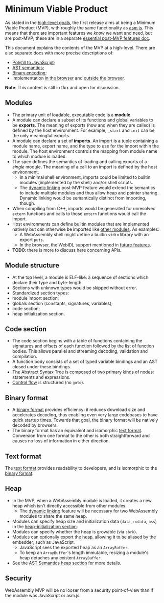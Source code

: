 # Minimum Viable Product

As stated in the [high-level goals](HighLevelGoals.md), the first release aims
at being a Minimum Viable Product (MVP), with roughly the same functionality as
[asm.js](http://asmjs.org). This means that there are important features we
*know* we want and need, but are post-MVP; these are in a separate [essential
post-MVP features doc](EssentialPostMVPFeatures.md).

This document explains the contents of the MVP at a high-level. There are also
separate docs with more precise descriptions of:

 * [Polyfill to JavaScript](Polyfill.md);
 * [AST semantics](AstSemantics.md);
 * [Binary encoding](BinaryEncoding.md);
 * Implementation [in the browser](Web.md) and [outside the browser](NonWeb.md).

**Note**: This content is still in flux and open for discussion.

## Modules

* The primary unit of loadable, executable code is a **module**.
* A module can declare a subset of its functions and global variables to be
  **exports**. The meaning of exports (how and when they are called) is defined
  by the host environment. For example, `_start` and `init` can be the only
  meaningful exports.
* A module can declare a set of **imports**. An import is a tuple containing a
  module name, export name, and the type to use for the import within the
  module. The host environment controls the mapping from module name to which
  module is loaded.
* The spec defines the semantics of loading and calling exports of a *single*
  module. The meaning of a call to an import is defined by the host environment.
  * In a minimal shell environment, imports could be limited to builtin modules
    (implemented by the shell) and/or shell scripts.
  * The [dynamic linking](FutureFeatures.md#dynamic-linking) post-MVP feature
    would extend the semantics to include multiple modules and thus allow heap
    and pointer sharing. Dynamic linking would be semantically distinct from
    importing, though.
* When compiling from C++, imports would be generated for unresolved `extern`
 functions and calls to those `extern` functions would call the import.
* Host environments can define builtin modules that are implemented natively but
  can otherwise be imported like [other modules](MVP.md#Modules). As examples:
  * A WebAssembly shell might define a builtin `stdio` library with an export
    `puts`.
  * In the browser, the WebIDL support mentioned in
    [future features](FutureFeatures.md).
* **TODO**: there is more to discuss here concerning APIs.

## Module structure

* At the top level, a module is ELF-like: a sequence of sections which declare
  their type and byte-length.
 * Sections with unknown types would be skipped without error. 
 * Standardized section types:
  * module import section;
  * globals section (constants, signatures, variables);
  * code section;
  * heap initialization section.

## Code section

* The code section begins with a table of functions containing the signatures
   and offsets of each function followed by the list of function bodies. This
   allows parallel and streaming decoding, validation and compilation.
 * A function body consists of a set of typed variable bindings and an AST
   closed under these bindings.
  * The [Abstract Syntax Tree](AstSemantics.md) is composed of two primary kinds
    of nodes: statements and expressions.
 * [Control flow](AstSemantics.md#Control_flow_structures) is structured (no
   `goto`).

## Binary format

* A [binary format](BinaryEncoding.md) provides efficiency: it reduces download
  size and accelerates decoding, thus enabling even very large codebases to have
  quick startup times. Towards that goal, the binary format will be natively
  decoded by browsers.
* The binary format has an equivalent and isomorphic
  [text format](MVP.md#text-format).  Conversion from one format to the other is
  both straightforward and causes no loss of information in either direction.

## Text format

The [text format](TextFormat.md) provides readability to developers, and is
isomorphic to the [binary format](BinaryEncoding.md).

## Heap

* In the MVP, when a WebAssembly module is loaded, it creates a new heap which
  isn't directly accessible from other modules.
   * The [dynamic linking](FutureFeatures.md#dynamic-linking) feature will be
     necessary for two WebAssembly modules to share the same heap.
 * Modules can specify heap size and initialization data (`data`, `rodata`,
   `bss`) in the [heap-initialization section](MVP.md#module-structure).
 * Modules can specify whether the heap is growable (via `sbrk`).
 * Modules can optionally export the heap, allowing it to be aliased by
   the embedder, such as JavaScript.
   * JavaScript sees the exported heap as an `ArrayBuffer`.
   * To keep an `ArrayBuffer`'s length immutable, resizing a module's heap
     detaches any existent `ArrayBuffer`.
 * See the [AST Semantics heap section](AstSemantics.md#accessing-the-heap) for
   more details.
 
## Security

WebAssembly MVP will be no looser from a security point-of-view than if the
module was JavaScript or asm.js.
